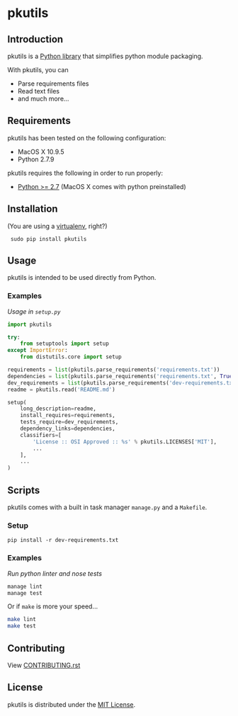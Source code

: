 # pkutils

## Introduction

pkutils is a [Python library](#library) that simplifies python module packaging.

With pkutils, you can

- Parse requirements files
- Read text files
- and much more...

## Requirements

pkutils has been tested on the following configuration:

- MacOS X 10.9.5
- Python 2.7.9

pkutils requires the following in order to run properly:

- [Python >= 2.7](http://www.python.org/download) (MacOS X comes with python preinstalled)

## Installation

(You are using a [virtualenv](http://www.virtualenv.org/en/latest/index.html), right?)

     sudo pip install pkutils

## Usage

pkutils is intended to be used directly from Python.

### Examples

*Usage in `setup.py`*

```python
import pkutils

try:
    from setuptools import setup
except ImportError:
    from distutils.core import setup

requirements = list(pkutils.parse_requirements('requirements.txt'))
dependencies = list(pkutils.parse_requirements('requirements.txt', True))
dev_requirements = list(pkutils.parse_requirements('dev-requirements.txt'))
readme = pkutils.read('README.md')

setup(
    long_description=readme,
    install_requires=requirements,
    tests_require=dev_requirements,
    dependency_links=dependencies,
    classifiers=[
        'License :: OSI Approved :: %s' % pkutils.LICENSES['MIT'],
        ...
    ],
    ...
)
```

## Scripts

pkutils comes with a built in task manager `manage.py` and a `Makefile`.

### Setup

    pip install -r dev-requirements.txt

### Examples

*Run python linter and nose tests*

```bash
manage lint
manage test
```

Or if `make` is more your speed...

```bash
make lint
make test
```

## Contributing

View [CONTRIBUTING.rst](https://github.com/reubano/pkutils/blob/master/CONTRIBUTING.rst)

## License

pkutils is distributed under the [MIT License](http://opensource.org/licenses/MIT).
